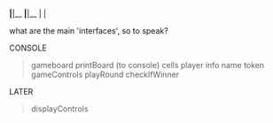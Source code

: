 __|__|__
__|__|__
  |  |

what are the main 'interfaces', so to speak?

CONSOLE
> gameboard
   > printBoard (to console)
> cells
> player info
   > name
   > token
> gameControls
   > playRound
   > checkIfWinner

LATER
> displayControls